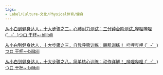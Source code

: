 ```yaml
---
tags:
- Label/Culture-文化/Physical体育/健身
---
```


[从小白到健身达人，十大步骤之二，心肺耐力测试：三分钟台阶测试_哔哩哔哩 (゜-゜)つロ 干杯~-bilibili](https://www.bilibili.com/video/av64910378/?spm_id_from=333.788.videocard.0)

[从小白到健身达人，十大步骤之三，自我呼吸训练：膈肌训练！_哔哩哔哩 (゜-゜)つロ 干杯~-bilibili](https://www.bilibili.com/video/av65020568)

[从小白到健身达人，十大步骤之八，简单核心训练：动作详解！_哔哩哔哩 (゜-゜)つロ 干杯~-bilibili](https://www.bilibili.com/video/av66173624/?spm_id_from=333.788.videocard.1)
